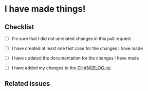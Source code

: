 # I have made things!

<!--
Hi, thanks for submitting a Pull Request. We appreciate it.

Please, fill in all the required information
to make our review and merging processes easier.

Cheers!
-->

## Checklist

<!-- Please check everything that applies: -->

<!-- You can uncomment the section below if this is your very first PR to this repository. -->

<!--
- [ ] I have read [contributing guidelines](https://github.com/lk-geimfari/mimesis/blob/master/CONTRIBUTING.rst)
- [ ] I have added myself to the [CONTRIBUTORS.rst](https://github.com/lk-geimfari/mimesis/blob/master/CONTRIBUTORS.rst)
-->

- [ ] I'm sure that I did not unrelated changes in this pull request
- [ ] I have created at least one test case for the changes I have made
- [ ] I have updated the documentation for the changes I have made
- [ ] I have added my changes to the [CHANGELOG.rst](https://github.com/lk-geimfari/mimesis/blob/master/CHANGELOG.rst)


## Related issues

<!--
Mark what issues this Pull Request closes or references.

Format is:
- Closes #issue-number
- Refs #issue-number

Example. Refs #0
Documentation: https://blog.github.com/2013-05-14-closing-issues-via-pull-requests/
-->

<!--
If you have any feedback, just write it here.

It can be whatever you want!
-->
